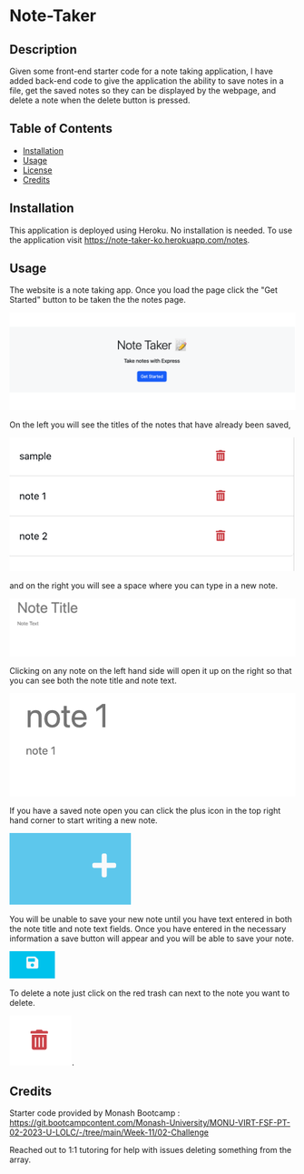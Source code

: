 # Note-Taker

## Description

Given some front-end starter code for a note taking application, I have added back-end code to give the application the ability to save notes in a file, get the saved notes so they can be displayed by the webpage, and delete a note when the delete button is pressed.

## Table of Contents

  - [Installation](#installation)
  - [Usage](#usage)
  - [License](#license)
  - [Credits](#credits)

## Installation

This application is deployed using Heroku. No installation is needed. To use the application visit https://note-taker-ko.herokuapp.com/notes.

## Usage

The website is a note taking app. Once you load the page click the "Get Started" button to be taken the the notes page.

![homepage](./assets/images/home%20page.png)

On the left you will see the titles of the notes that have already been saved,

![saved notes](./assets/images/saved%20notes.png)

and on the right you will see a space where you can type in a new note.

![new note](./assets/images/new%20note%20field.png)

Clicking on any note on the left hand side will open it up on the right so that you can see both the note title and note text.

![saved note](./assets/images/saved%20note.png)

If you have a saved note open you can click the plus icon in the top right hand corner to start writing a new note.

![add new note](./assets/images/add%20new%20note.png)

You will be unable to save your new note until you have text entered in both the note title and note text fields. Once you have entered in the necessary information a save button will appear and you will be able to save your note.

![save button](./assets/images/save%20button.png)

To delete a note just click on the red trash can next to the note you want to delete.

![delete button](./assets/images/delete%20button.png).


## Credits
Starter code provided by Monash Bootcamp : https://git.bootcampcontent.com/Monash-University/MONU-VIRT-FSF-PT-02-2023-U-LOLC/-/tree/main/Week-11/02-Challenge

Reached out to 1:1 tutoring for help with issues deleting something from the array.